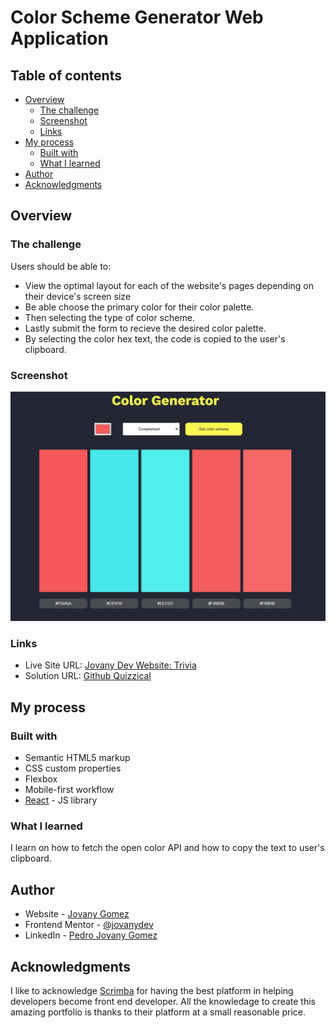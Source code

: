 # Color Scheme Generator Web Application

## Table of contents

- [Overview](#overview)
  - [The challenge](#the-challenge)
  - [Screenshot](#screenshot)
  - [Links](#links)
- [My process](#my-process)
  - [Built with](#built-with)
  - [What I learned](#what-i-learned)
- [Author](#author)
- [Acknowledgments](#acknowledgments)

## Overview

### The challenge

Users should be able to:

- View the optimal layout for each of the website's pages depending on their device's screen size
- Be able choose the primary color for their color palette.
- Then selecting the type of color scheme.
- Lastly submit the form to recieve the desired color palette.
- By selecting the color hex text, the code is copied to the user's clipboard.

### Screenshot

<a href="https://jovany.dev/color-scheme-generator" ><img src="./color-generator-screenshot.JPG" alt="Front page of color generator" width="600"/></a>

### Links

- Live Site URL: [Jovany Dev Website: Trivia](https://jovany.dev/color-scheme-generator)
- Solution URL: [Github Quizzical](https://github.com/jovanydev/porfolio-with-projects/tree/main/portfolio-with-projects/src/components/color-scheme-generator)

## My process

### Built with

- Semantic HTML5 markup
- CSS custom properties
- Flexbox
- Mobile-first workflow
- [React](https://reactjs.org/) - JS library

### What I learned

I learn on how to fetch the open color API and how to copy the text to user's clipboard.

## Author

- Website - [Jovany Gomez](jovany.dev)
- Frontend Mentor - [@jovanydev](https://www.frontendmentor.io/profile/jovanydev)
- LinkedIn - [Pedro Jovany Gomez](https://www.linkedin.com/in/itsjovany/)

## Acknowledgments

I like to acknowledge [Scrimba](https://scrimba.com/) for having the best platform in helping developers become front end developer. All the knowledage to create this amazing portfolio is thanks to their platform at a small reasonable price.
